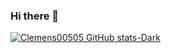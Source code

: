 ### Hi there  👋

[![Clemens00505 GitHub stats-Dark](https://github-readme-stats.vercel.app/api?username=Clemens00505)](https://github.com/Clemens00505/github-readme-stats)
